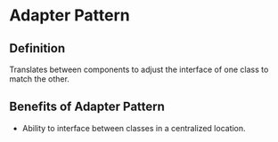 # Adapter Pattern

## Definition
Translates between components to adjust the interface of one class to match the other.

## Benefits of Adapter Pattern

* Ability to interface between classes in a centralized location.